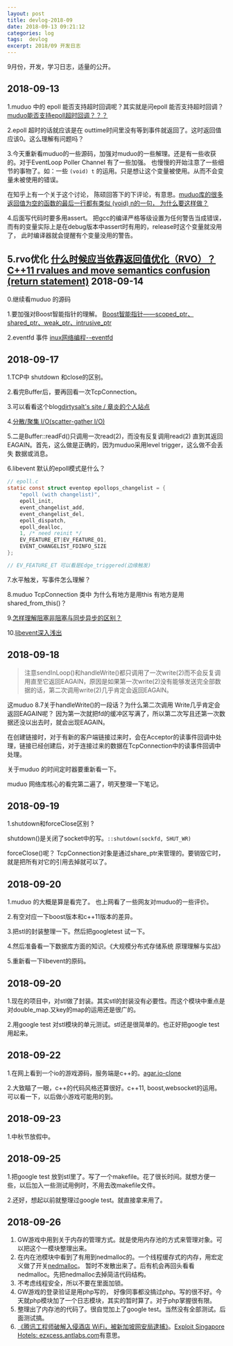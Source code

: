 ```yaml
---
layout: post
title: devlog-2018-09
date: 2018-09-13 09:21:12
categories: log
tags:  devlog
excerpt: 2018/09 开发日志
---
```


9月份，开发，学习日志，适量的公开。 

2018-09-13
------

1.muduo 中的 epoll 能否支持超时回调呢？其实就是问epoll 能否支持超时回调？[muduo能否支持epoll超时回调？？？](https://github.com/chenshuo/muduo/issues/337)

2.epoll 超时的话就应该是在 outtime时间里没有等到事件就返回了。这时返回值应该0。这么理解有问题吗？

3.今天重新看muduo的一些源码，加强对muduo的一些解理。还是有一些收获的。对于EventLoop Poller Channel 有了一些加强。
  也慢慢的开始注意了一些细节的事物了。如：一些 `(void) t` 的运用。只是想让这个变量被使用。从而不会变量未被使用的错误。
 
 在知乎上有一个关于这个讨论， 陈硕回答下的下评论，有意思。[muduo库的很多返回值为空的函数的最后一行都有类似 (void) n的一句， 为什么要这样做？](https://www.zhihu.com/question/24311085)

4.后面写代码时要多用assert。 把gcc的编译严格等级设置为任何警告当成错误，而有的变量实际上是在debug版本中assert时有用的，release时这个变量就没用了， 此时编译器就会提醒有个变量没用的警告。

5.rvo优化  [什么时候应当依靠返回值优化（RVO）？](https://www.zhihu.com/question/27000013)
[C++11 rvalues and move semantics confusion (return statement)](https://stackoverflow.com/questions/4986673/c11-rvalues-and-move-semantics-confusion-return-statement?lq=1)
 2018-09-14
------

0.继续看muduo 的源码

1.要加强对Boost智能指针的理解。 [Boost智能指针——scoped_ptr、shared_ptr、weak_ptr、intrusive_ptr](https://blog.csdn.net/yockie/article/details/8840205)

2.eventfd 事件 [inux网络编程--eventfd](https://blog.csdn.net/majianfei1023/article/details/51199702)

2018-09-17
------

1.TCP中 shutdown 和close的区别。

2.看完Buffer后，要再回看一次TcpConnection。

3.可以看看这个blog[dirtysalt's site / 章炎的个人站点](https://dirtysalt.github.io/html/index.html)

4.[分散/聚集 I/O(scatter-gather I/O)](https://blog.csdn.net/u012432778/article/details/47323805)

5.二是Buffer::readFd()只调用一次read(2)，而没有反复调用read(2) 直到其返回EAGAIN。首先，这么做是正确的，因为muduo采用level trigger，这么做不会丢失 数据或消息。

6.libevent 默认的epoll模式是什么？
```c
// epoll.c 
static const struct eventop epollops_changelist = {
	"epoll (with changelist)",
	epoll_init,
	event_changelist_add,
	event_changelist_del,
	epoll_dispatch,
	epoll_dealloc,
	1, /* need reinit */
	EV_FEATURE_ET|EV_FEATURE_O1,
	EVENT_CHANGELIST_FDINFO_SIZE
};

// EV_FEATURE_ET 可以看是Edge_triggered(边缘触发)
```
7.水平触发，写事件怎么理解？

8.muduo TcpConnection 类中 为什么有地方是用this 有地方是用shared_from_this()？

9.[怎样理解阻塞非阻塞与同步异步的区别？](https://www.zhihu.com/question/19732473/answer/26091478)

10.[libevent深入浅出](https://aceld.gitbooks.io/libevent/content/)

2018-09-18
------

>注意sendInLoop()和handleWrite()都只调用了一次write(2)而不会反复调用直至它返回EAGAIN，原因是如果第一次write(2)没有能够发送完全部数据的话，第二次调用write(2)几乎肯定会返回EAGAIN。

这muduo 8.7关于handleWrite()的一段话？为什么第二次调用 Write几乎肯定会返回EAGAIN呢？ 因为第一次就把fd的缓冲区写满了，所以第二次写且还第一次数据还没以出去时，就会出现EAGAIN。

在创建链接时，对于有新的客户端链接过来时，会在Acceptor的读事件回调中处理，链接已经创建后，对于连接过来的数据在TcpConnection中的读事件回调中处理。 

关于muduo 的时间定时器要重新看一下。

muduo 网络库核心的看完第二遍了，明天整理一下笔记。

2018-09-19
------

1.shutdown和forceClose区别 ?

shutdown()是关闭了socket中的写。`::shutdown(sockfd, SHUT_WR)`

forceClose()呢？ TcpConnection对象是通过share_ptr来管理的。要销毁它时，就是把所有对它的引用去掉就可以了。

2018-09-20
------

1.muduo 的大概是算是看完了。 也上网看了一些网友对muduo的一些评价。 

2.有空对应一下boost版本和c++11版本的差异。

3.把stl的封装整理一下。然后把googletest 试一下。

4.然后准备看一下数据库方面的知识。《大规模分布式存储系统 原理理解与实战》

5.重新看一下libevent的原码。


2018-09-20
------

1.现在的项目中，对stl做了封装。其实stl的封装没有必要性。而这个模块中重点是对double_map.又key的map的运用还是很广的。

2.用google test 对stl模块的单元测试。stl还是很简单的。也正好把google test 用起来。

2018-09-22
------

1.在网上看到一个io的游戏源码，服务端是c++的。[agar.io-clone](https://github.com/WaeCo/agar.io-clone)  

2.大致瞄了一眼，c++的代码风格还算很好。c++11, boost,websocket的运用。可以看一下，以后做小游戏可能用的到。

2018-09-23
------

1.中秋节放假中。

2018-09-25
------

1.把google test 放到stl里了。写了一个makefile。花了很长时间。就想方便一些，以后加入一些测试用例时，不用去改makefile文件。

2.还好，想起以前就整理过google test。就直接拿来用了。

2018-09-26
------

1. GW游戏中用到关于内存的管理方式。就是使用内存池的方式来管理对象。可以把这个一模块整理出来。 
2. 在内在池模块中看到了有用到nedmalloc的。一个线程缓存式的内存，用宏定义做了开关[nedmalloc](http://www.nedprod.com/programs/portable/nedmalloc/)。
   暂时不发散出来了。后有机会再回头看看nedmalloc。先把nedmalloc去掉简洁代码结构。
3. 不考虑线程安全，所以不要在里面加锁。
4. GW游戏的登录验证是用php写的， 好像同事都没搞过php。写的很不好。今天就php模块加了一个日志模块，其实的暂时算了。对于php掌握很有限。
5. 整理出了内存池的代码了。很自觉加上了google test。当然没有全部测试。后面测试搞。
6. [《腾讯工程师破解入侵酒店 WiFi，被新加坡网安局逮捕》](https://mp.weixin.qq.com/s/m2YiRyzNSzi9NpWr9ODrwg)。[Exploit Singapore Hotels: ezxcess.antlabs.com](https://hk.saowen.com/a/6e3d908180fb701992fb60035e2a9fcdf8b1b52268516ae75882add040bd39d1)有意思。